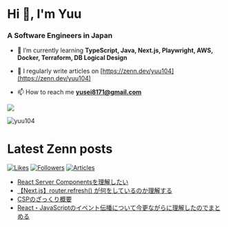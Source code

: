 
# Hi 👋, I'm Yuu
<h3 align="left">A Software Engineers in Japan</h3>

- 🌱 I’m currently learning **TypeScript, Java, Next.js, Playwright, AWS, Docker, Terraform, DB Logical Design**

- 📝 I regularly write articles on [https://zenn.dev/yuu104](https://zenn.dev/yuu104)

- 📫 How to reach me **yusei8171@gmail.com**

<p><img src="https://github-readme-stats.vercel.app/api/top-langs?username=yuu104&show_icons=true&locale=en&layout=compact"/></p>

<p><img align="center" src="https://github-readme-streak-stats.herokuapp.com/?user=yuu104&" alt="yuu104" /></p>

# Latest Zenn posts
[![Likes](https://badgen.org/img/zenn/yuu104/likes?style=flat-square)](https://zenn.dev/yuu104) [![Followers](https://badgen.org/img/zenn/yuu104/followers?style=flat-square)](https://zenn.dev/yuu104) [![Articles](https://badgen.org/img/zenn/yuu104/articles?style=flat-square)](https://zenn.dev/yuu104)

<!-- BLOG-POST-LIST:START -->
- [React Server Componentsを理解したい](https://zenn.dev/yuu104/articles/react-server-component)
- [【Next.js】router.refresh&lpar;&rpar; が何をしているのか理解する](https://zenn.dev/yuu104/articles/nextjs-router-refresh)
- [CSPのざっくり概要](https://zenn.dev/yuu104/articles/content-secutity-policy)
- [React・JavaScriptのイベント伝播について今更ながらに理解したのでまとめる](https://zenn.dev/yuu104/articles/js-react-event-delegation)
<!-- BLOG-POST-LIST:END -->

